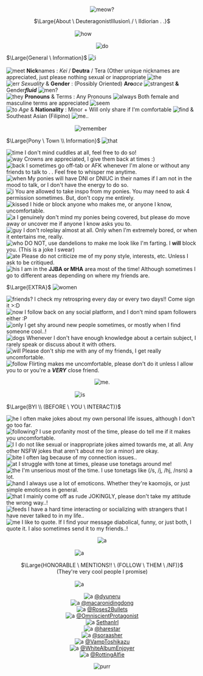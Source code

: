 <div align="center"> 

![meow?](https://komarev.com/ghpvc/?username=your-DeuteragonistIllusion)
</div>

<p align="center">
$\Large{About \ DeuteragonistIllusion\ / \ IIdiorian . .}$
</p>

ㅤㅤㅤㅤㅤㅤㅤㅤㅤㅤㅤㅤㅤㅤ![how](https://i.imgur.com/udGOht7.png)

<div align="center"> 

![do](https://watermelon.crd.co/assets/images/gallery22/9ce10986.gif?v=9a76615e)
</div>


$\Large{General \  Information}$ ![i](https://xyz.crd.co/assets/images/gallery17/a62799b2.gif?v=4ca63763) <br> <br> ![meet](https://xyz.crd.co/assets/images/gallery11/7eed65f4.gif?v=4ca63763) **Nick**names : *Kei* / **Deutra** / Tera (Other unique nicknames are appreciated, just please nothing sexual or inappropriate ![the](https://xyz.crd.co/assets/images/gallery11/007c8a23.png?v=4ca63763) <br> ![err](https://xyz.crd.co/assets/images/gallery14/0faffe51.gif?v=4ca63763) *Sexuality* & **Gender** : (Possibly Oriented) **Aro***ace* ![strangest](https://watermelon.crd.co/assets/images/gallery23/d0a88c7c.jpg?v=9a76615e) **&** Gender***fluid*** ![men?](https://watermelon.crd.co/assets/images/gallery23/dee4ad84.jpg?v=9a76615e) <br> ![they](https://xyz.crd.co/assets/images/gallery03/65842f23.gif?v=4ca63763) **Pronouns** & Terms :  Any Pronouns ![always](https://xyz.crd.co/assets/images/gallery11/0d3842d9.gif?v=4ca63763) Both female and masculine terms are appreciated ![seem](https://xyz.crd.co/assets/images/gallery03/79dab917.png?v=4ca63763) <br> ![to](https://xyz.crd.co/assets/images/gallery03/f8f6e3dc.gif?v=4ca63763) *Age* & **Nationality** : Minor + Will only share if I'm comfortable ![find](https://xyz.crd.co/assets/images/gallery03/5ff29e38.gif?v=4ca63763) & Southeast Asian (Filipino) ![me..](https://xyz.crd.co/assets/images/gallery10/2dc3bc32.gif?v=4ca63763)

ㅤㅤㅤㅤㅤㅤㅤㅤㅤㅤㅤㅤㅤㅤ![remember](https://64.media.tumblr.com/3a5c65b2ad6e0351d30113982990f993/59529026e66043b3-75/s1280x1920/f8b35da75fdacfba7dde49582b59216940345c23.pnj)


$\Large{Pony \ Town \\ Information}$ ![that](https://watermelon.crd.co/assets/images/gallery05/e39516b1.gif?v=9a76615e)

![time](https://xyz.crd.co/assets/images/gallery01/adb2e587.gif?v=4ca63763) I don't mind cuddles at all, feel free to do so! <br> ![way](https://xyz.crd.co/assets/images/gallery01/adb2e587.gif?v=4ca63763) Crowns are appreciated, I give them back at times :) <br> ![back](https://xyz.crd.co/assets/images/gallery01/adb2e587.gif?v=4ca63763) I sometimes go off-tab or AFK whenever I'm alone or without any friends to talk to . . Feel free to whisper me anytime. <br> ![when](https://xyz.crd.co/assets/images/gallery01/adb2e587.gif?v=4ca63763) My ponies will have DNI or DNIUC in their names if I am not in the mood to talk, or I don't have the energy to do so. <br> ![i](https://xyz.crd.co/assets/images/gallery01/adb2e587.gif?v=4ca63763) You are allowed to take inspo from my ponies. You may need to ask 4 permission sometimes. But, don't copy me entirely. <br> ![kissed](https://xyz.crd.co/assets/images/gallery01/adb2e587.gif?v=4ca63763) I hide or block anyone who makes me, or anyone I know, uncomfortable. <br> ![a](https://xyz.crd.co/assets/images/gallery01/adb2e587.gif?v=4ca63763) I genuinely don't mind my ponies being covered, but please do move away or uncover me if anyone I know asks you to. <br> ![guy](https://xyz.crd.co/assets/images/gallery01/adb2e587.gif?v=4ca63763) I don't roleplay almost at all. Only when I'm extremely bored, or when it entertains me, really. <br> ![who](https://xyz.crd.co/assets/images/gallery01/adb2e587.gif?v=4ca63763) DO NOT, use dandelions to make me look like I'm farting. I **will** block you. (This is a joke I swear) <br> ![ate](https://xyz.crd.co/assets/images/gallery01/adb2e587.gif?v=4ca63763) Please do not criticize me of my pony style, interests, etc. Unless I ask to be critiqued.
<br> ![his](https://xyz.crd.co/assets/images/gallery01/adb2e587.gif?v=4ca63763) I am in the **JJBA or MHA** area most of the time! Although sometimes I go to different areas depending on where my friends are.

$\Large{EXTRA}$ ![women](https://watermelon.crd.co/assets/images/gallery05/e39516b1.gif?v=9a76615e)

![friends?](https://xyz.crd.co/assets/images/gallery01/adb2e587.gif?v=4ca63763) I check my retrospring every day or every two days!! Come sign it >:D <br> ![now](https://xyz.crd.co/assets/images/gallery01/adb2e587.gif?v=4ca63763) I follow back on any social platform, and I don't mind spam followers either :P <br> ![only](https://xyz.crd.co/assets/images/gallery01/adb2e587.gif?v=4ca63763) I get shy around new people sometimes, or mostly when I find someone cool..! <br> ![dogs](https://xyz.crd.co/assets/images/gallery01/adb2e587.gif?v=4ca63763) Whenever I don't have enough knowledge about a certain subject, I rarely speak or discuss about it with others. <br> ![will](https://xyz.crd.co/assets/images/gallery01/adb2e587.gif?v=4ca63763) Please don't ship me with any of my friends, I get really uncomfortable. <br> ![follow](https://xyz.crd.co/assets/images/gallery01/adb2e587.gif?v=4ca63763) Flirting makes me uncomfortable, please don't do it unless I allow you to or you're a ***VERY*** close friend.

<div align="center"> 

![me.](https://watermelon.crd.co/assets/images/gallery21/988b7a01.gif?v=9a76615e)
</div>

ㅤㅤㅤㅤㅤㅤㅤㅤㅤㅤㅤㅤㅤㅤ![is](https://64.media.tumblr.com/3a5c65b2ad6e0351d30113982990f993/59529026e66043b3-75/s1280x1920/f8b35da75fdacfba7dde49582b59216940345c23.pnj)

$\Large{BYI \\ (BEFORE \ YOU \ INTERACT)}$

![he](https://64.media.tumblr.com/39b1ad7d60fa0c028f6b6465c22b51cb/tumblr_inline_p7lbzftHdi1qid2nw_75sq.gif) I often make jokes about my own personal life issues, although I don't go too far. <br> ![following?](https://64.media.tumblr.com/39b1ad7d60fa0c028f6b6465c22b51cb/tumblr_inline_p7lbzftHdi1qid2nw_75sq.gif) I use profanity most of the time, please do tell me if it makes you uncomfortable. <br> ![I](https://64.media.tumblr.com/39b1ad7d60fa0c028f6b6465c22b51cb/tumblr_inline_p7lbzftHdi1qid2nw_75sq.gif) I do not like sexual or inappropriate jokes aimed towards me, at all. Any other NSFW jokes that aren't about me (or a minor) are okay. <br> ![bite](https://64.media.tumblr.com/39b1ad7d60fa0c028f6b6465c22b51cb/tumblr_inline_p7lbzftHdi1qid2nw_75sq.gif) I often lag because of my connection issues.. <br> ![at](https://64.media.tumblr.com/39b1ad7d60fa0c028f6b6465c22b51cb/tumblr_inline_p7lbzftHdi1qid2nw_75sq.gif) I struggle with tone at times, please use tonetags around me! <br> ![the](https://64.media.tumblr.com/39b1ad7d60fa0c028f6b6465c22b51cb/tumblr_inline_p7lbzftHdi1qid2nw_75sq.gif) I'm unserious most of the time. I use tonetags like (/s, /j, /hj, /nsrs) a lot. <br> ![hand](https://64.media.tumblr.com/39b1ad7d60fa0c028f6b6465c22b51cb/tumblr_inline_p7lbzftHdi1qid2nw_75sq.gif) I always use a lot of emoticons. Whether they're kaomojis, or just simple emoticons in general. <br> ![that](https://64.media.tumblr.com/39b1ad7d60fa0c028f6b6465c22b51cb/tumblr_inline_p7lbzftHdi1qid2nw_75sq.gif) I mainly come off as rude JOKINGLY, please don't take my attitude the wrong way..! <br> ![feeds](https://64.media.tumblr.com/39b1ad7d60fa0c028f6b6465c22b51cb/tumblr_inline_p7lbzftHdi1qid2nw_75sq.gif) I have a hard time interacting or socializing with strangers that I have never talked to in my life.. <br> ![me](https://64.media.tumblr.com/39b1ad7d60fa0c028f6b6465c22b51cb/tumblr_inline_p7lbzftHdi1qid2nw_75sq.gif) I like to quote. If I find your message diabolical, funny, or just both, I quote it. I also sometimes send it to my friends..!

<div align="center">

![a](https://watermelon.crd.co/assets/images/gallery21/a65d0947.gif?v=9a76615e)
</div>

ㅤㅤㅤㅤㅤㅤㅤㅤㅤㅤㅤㅤㅤㅤ![a](https://64.media.tumblr.com/3a5c65b2ad6e0351d30113982990f993/59529026e66043b3-75/s1280x1920/f8b35da75fdacfba7dde49582b59216940345c23.pnj)

 <p align="center">
$\Large{HONORABLE \ MENTIONS!! \ (FOLLOW \ THEM \ /NF)}$ <br> (They're very cool people I promise)
</p>

ㅤㅤㅤㅤㅤㅤㅤㅤㅤㅤㅤㅤㅤㅤ![a](https://i.imgur.com/udGOht7.png)

<div align="center"> 

![a](https://watermelon.crd.co/assets/images/gallery05/4b5da243.gif?v=9a76615e) [@dyuneru](https://github.com/dyuneru) <br> ![a](https://watermelon.crd.co/assets/images/gallery05/4b5da243.gif?v=9a76615e) [@macaronidingdong](https://github.com/macaronidingdong) <br> ![a](https://watermelon.crd.co/assets/images/gallery05/4b5da243.gif?v=9a76615e) [@Roses2Bullets](https://github.com/Roses2bullets) <br> ![a](https://watermelon.crd.co/assets/images/gallery05/4b5da243.gif?v=9a76615e) [@OmniscientProtagonist](https://github.com/OmniscientProtagonist) <br> ![a](https://watermelon.crd.co/assets/images/gallery05/4b5da243.gif?v=9a76615e) [SethanIrl](https://github.com/SethanIrl) <br> ![a](https://watermelon.crd.co/assets/images/gallery05/4b5da243.gif?v=9a76615e) [@harestar](https://github.com/harestar)  <br> ![a](https://watermelon.crd.co/assets/images/gallery05/4b5da243.gif?v=9a76615e) [@soraasher](https://github.com/soraasher) <br> ![a](https://watermelon.crd.co/assets/images/gallery05/4b5da243.gif?v=9a76615e) [@VampToshikazu](https://github.com/VampToshikazu) <br> ![a](https://watermelon.crd.co/assets/images/gallery05/4b5da243.gif?v=9a76615e) [@WhiteAlbumEnjoyer](https://github.com/WhiteAlbumEnjoyer) <br> ![a](https://watermelon.crd.co/assets/images/gallery05/4b5da243.gif?v=9a76615e) [@RottingAlfie](https://github.com/RottingAlfie)
</div>

<div align="center">

![purr](https://watermelon.crd.co/assets/images/gallery21/24557b5d.gif?v=9a76615e)
</div>
